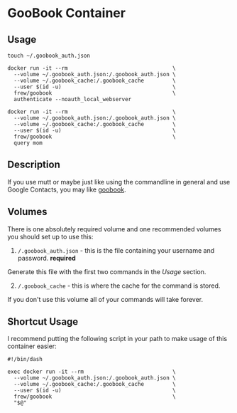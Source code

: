 # GooBook Container

## Usage

```
touch ~/.goobook_auth.json

docker run -it --rm                                 \
  --volume ~/.goobook_auth.json:/.goobook_auth.json \
  --volume ~/.goobook_cache:/.goobook_cache         \
  --user $(id -u)                                   \
  frew/goobook                                      \
  authenticate --noauth_local_webserver

docker run -it --rm                                 \
  --volume ~/.goobook_auth.json:/.goobook_auth.json \
  --volume ~/.goobook_cache:/.goobook_cache         \
  --user $(id -u)                                   \
  frew/goobook                                      \
  query mom
```

## Description

If you use mutt or maybe just like using the commandline in general and use
Google Contacts, you may like [goobook](https://pypi.python.org/pypi/goobook).

## Volumes

There is one absolutely required volume and one recommended volumes you should
set up to use this:

 1. `/.goobook_auth.json` - this is the file containing your username and password. **required**

Generate this file with the first two commands in the *Usage* section.

 2. `/.goobook_cache` - this is where the cache for the command is stored.

If you don't use this volume all of your commands will take forever.

## Shortcut Usage

I recommend putting the following script in your path to make usage of this
container easier:

```
#!/bin/dash

exec docker run -it --rm                            \
  --volume ~/.goobook_auth.json:/.goobook_auth.json \
  --volume ~/.goobook_cache:/.goobook_cache         \
  --user $(id -u)                                   \
  frew/goobook                                      \
  "$@"
```

